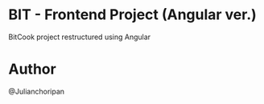 # BIT - Frontend Project (Angular ver.)

BitCook project restructured using Angular

# Author

@Julianchoripan
